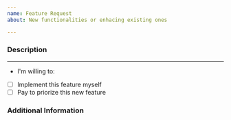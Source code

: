 ```yaml
---
name: Feature Request
about: New functionalities or enhacing existing ones

---
```


<!--
This project only uses GitHub Issues for bugs in the code or feature requests.
Please use this template only for feature and enhacement requests.

Be sure you have read the project FAQ before submiting an issue.

  * https://github.com/irontec/ivozprovider/blob/bleeding/FAQ.md

Expecially the section related to feature requests.

Beware that features are only implemented in the testing release.

You can delete next line and everything above before submitting (it is a comment).
-->

### Description
<!--
Explain in detail what the feature is about.
-->

---

- I'm willing to: <!-- Mark X between brackets if they apply -->

 - [ ] Implement this feature myself
 - [ ] Pay to priorize this new feature

### Additional Information
<!--
If you have extra information that does not fit previous sections, please add it here.
-->

